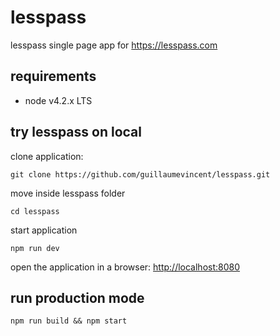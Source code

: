 # lesspass

lesspass single page app for https://lesspass.com

## requirements

  * node v4.2.x LTS

## try lesspass on local

clone application:

    git clone https://github.com/guillaumevincent/lesspass.git

move inside lesspass folder

    cd lesspass

start application

    npm run dev

open the application in a browser: [http://localhost:8080](http://localhost:8080)


## run production mode

    npm run build && npm start